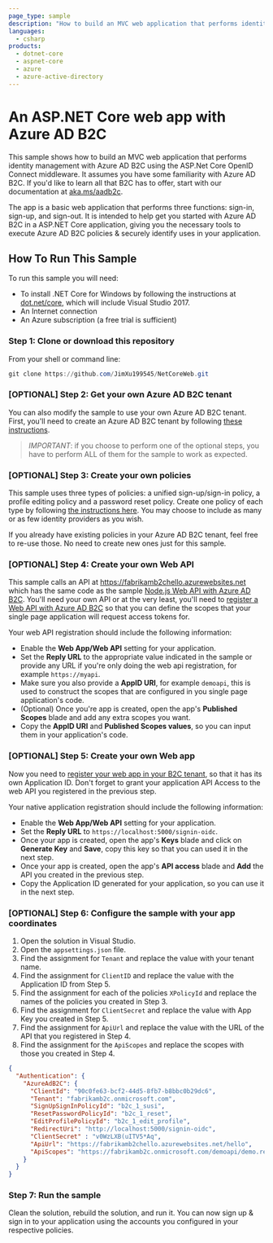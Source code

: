 ```yaml
---
page_type: sample
description: "How to build an MVC web application that performs identity management with Azure AD B2C using the ASP.Net Core OpenID Connect middleware."
languages:
  - csharp
products:
  - dotnet-core
  - aspnet-core
  - azure
  - azure-active-directory
---
```


# An ASP.NET Core web app with Azure AD B2C 
This sample shows how to build an MVC web application that performs identity management with Azure AD B2C using the ASP.Net Core OpenID Connect middleware.  It assumes you have some familiarity with Azure AD B2C.  If you'd like to learn all that B2C has to offer, start with our documentation at [aka.ms/aadb2c](http://aka.ms/aadb2c). 

The app is a basic web application that performs three functions: sign-in, sign-up, and sign-out.  It is intended to help get you started with Azure AD B2C in a ASP.NET Core application, giving you the necessary tools to execute Azure AD B2C policies & securely identify uses in your application.  

## How To Run This Sample

To run this sample you will need:

- To install .NET Core for Windows by following the instructions at [dot.net/core](http://dot.net/core), which will include Visual Studio 2017.
- An Internet connection
- An Azure subscription (a free trial is sufficient)

### Step 1:  Clone or download this repository

From your shell or command line:

```powershell
git clone https://github.com/JimXu199545/NetCoreWeb.git
```

### [OPTIONAL] Step 2: Get your own Azure AD B2C tenant

You can also modify the sample to use your own Azure AD B2C tenant.  First, you'll need to create an Azure AD B2C tenant by following [these instructions](https://azure.microsoft.com/documentation/articles/active-directory-b2c-get-started).

> *IMPORTANT*: if you choose to perform one of the optional steps, you have to perform ALL of them for the sample to work as expected.

### [OPTIONAL] Step 3: Create your own policies

This sample uses three types of policies: a unified sign-up/sign-in policy, a profile editing policy and a password reset policy.  Create one policy of each type by following [the instructions here](https://azure.microsoft.com/documentation/articles/active-directory-b2c-reference-policies).  You may choose to include as many or as few identity providers as you wish.

If you already have existing policies in your Azure AD B2C tenant, feel free to re-use those.  No need to create new ones just for this sample.

### [OPTIONAL] Step 4: Create your own Web API

This sample calls an API at https://fabrikamb2chello.azurewebsites.net which has the same code as the sample [Node.js Web API with Azure AD B2C](https://github.com/Azure-Samples/active-directory-b2c-javascript-nodejs-webapi). You'll need your own API or at the very least, you'll need to [register a Web API with Azure AD B2C](https://docs.microsoft.com/azure/active-directory-b2c/active-directory-b2c-app-registration#register-a-web-api) so that you can define the scopes that your single page application will request access tokens for. 

Your web API registration should include the following information:

- Enable the **Web App/Web API** setting for your application.
- Set the **Reply URL** to the appropriate value indicated in the sample or provide any URL if you're only doing the web api registration, for example `https://myapi`.
- Make sure you also provide a **AppID URI**, for example `demoapi`, this is used to construct the scopes that are configured in you single page application's code.
- (Optional) Once you're app is created, open the app's **Published Scopes** blade and add any extra scopes you want.
- Copy the **AppID URI** and **Published Scopes values**, so you can input them in your application's code.

### [OPTIONAL] Step 5: Create your own Web app

Now you need to [register your web app in your B2C tenant](https://docs.microsoft.com/azure/active-directory-b2c/active-directory-b2c-app-registration#register-a-web-application), so that it has its own Application ID. Don't forget to grant your application API Access to the web API you registered in the previous step.

Your native application registration should include the following information:

- Enable the **Web App/Web API** setting for your application.
- Set the **Reply URL** to `https://localhost:5000/signin-oidc`.
- Once your app is created, open the app's **Keys** blade and click on **Generate Key** and **Save**, copy this key so that you can used it in the next step.
- Once your app is created, open the app's **API access** blade and **Add** the API you created in the previous step.
- Copy the Application ID generated for your application, so you can use it in the next step.

### [OPTIONAL] Step 6: Configure the sample with your app coordinates

1. Open the solution in Visual Studio.
1. Open the `appsettings.json` file.
1. Find the assignment for `Tenant` and replace the value with your tenant name.
1. Find the assignment for `ClientID` and replace the value with the Application ID from Step 5.
1. Find the assignment for each of the policies `XPolicyId` and replace the names of the policies you created in Step 3.
1. Find the assignment for `ClientSecret` and replace the value with App Key you created in Step 5.
1. Find the assignment for `ApiUrl` and replace the value with the URL of the API that you registered in Step 4.
1. Find the assignment for the `ApiScopes` and replace the scopes with those you created in Step 4.

```json
{
  "Authentication": {
    "AzureAdB2C": {
      "ClientId": "90c0fe63-bcf2-44d5-8fb7-b8bbc0b29dc6",
      "Tenant": "fabrikamb2c.onmicrosoft.com",
      "SignUpSignInPolicyId": "b2c_1_susi",
      "ResetPasswordPolicyId": "b2c_1_reset",
      "EditProfilePolicyId": "b2c_1_edit_profile",
      "RedirectUri": "http://localhost:5000/signin-oidc",
      "ClientSecret" : "v0WzLXB(uITV5*Aq",
      "ApiUrl": "https://fabrikamb2chello.azurewebsites.net/hello",
      "ApiScopes": "https://fabrikamb2c.onmicrosoft.com/demoapi/demo.read"
    }
  }
}
```

### Step 7:  Run the sample

Clean the solution, rebuild the solution, and run it.  You can now sign up & sign in to your application using the accounts you configured in your respective policies.

